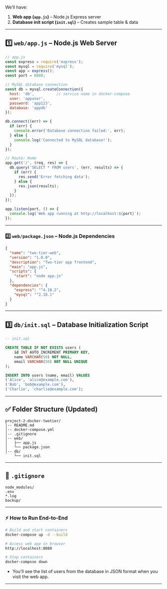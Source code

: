 
We’ll have:

1. **Web app (`app.js`)** – Node.js Express server
2. **Database init script (`init.sql`)** – Creates sample table & data

---

## 1️⃣ `web/app.js` – Node.js Web Server

```javascript
// app.js
const express = require('express');
const mysql = require('mysql');
const app = express();
const port = 8080;

// MySQL database connection
const db = mysql.createConnection({
  host: 'db',          // service name in docker-compose
  user: 'appuser',
  password: 'app123',
  database: 'appdb'
});

db.connect((err) => {
  if (err) {
    console.error('Database connection failed:', err);
  } else {
    console.log('Connected to MySQL database!');
  }
});

// Route: Home
app.get('/', (req, res) => {
  db.query('SELECT * FROM users', (err, results) => {
    if (err) {
      res.send('Error fetching data');
    } else {
      res.json(results);
    }
  });
});

app.listen(port, () => {
  console.log(`Web app running at http://localhost:${port}`);
});
```

---

### 2️⃣ `web/package.json` – Node.js Dependencies

```json
{
  "name": "two-tier-web",
  "version": "1.0.0",
  "description": "Two-tier app frontend",
  "main": "app.js",
  "scripts": {
    "start": "node app.js"
  },
  "dependencies": {
    "express": "^4.18.2",
    "mysql": "^2.18.1"
  }
}
```

---

## 3️⃣ `db/init.sql` – Database Initialization Script

```sql
-- init.sql

CREATE TABLE IF NOT EXISTS users (
    id INT AUTO_INCREMENT PRIMARY KEY,
    name VARCHAR(50) NOT NULL,
    email VARCHAR(50) NOT NULL UNIQUE
);

INSERT INTO users (name, email) VALUES
('Alice', 'alice@example.com'),
('Bob', 'bob@example.com'),
('Charlie', 'charlie@example.com');
```

---

## ✅ Folder Structure (Updated)

```
project-2-docker-twotier/
│-- README.md
│-- docker-compose.yml
│-- .gitignore
│-- web/
│   ├── app.js
│   └── package.json
│-- db/
    └── init.sql
```

---

## 📄 `.gitignore`

```gitignore
node_modules/
.env
*.log
backup/
```

---

### ⚡ How to Run End-to-End

```bash
# Build and start containers
docker-compose up -d --build

# Access web app in browser
http://localhost:8080

# Stop containers
docker-compose down
```

* You’ll see the list of users from the database in JSON format when you visit the web app.

---
